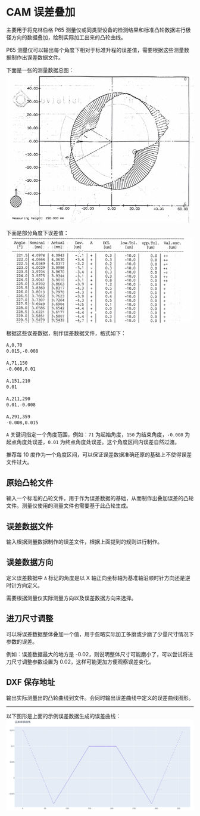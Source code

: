 # CAM 误差叠加

主要用于将克林伯格 P65 测量仪或同类型设备的检测结果和标准凸轮数据进行极径方向的数据叠加，绘制实际加工出来的凸轮曲线。

P65 测量仪可以输出每个角度下相对于标准升程的误差值，需要根据这些测量数据制作出误差数据文件。

下面是一张的测量数据总图：
![img](resources/meas_main.jpg)

下面是部分角度下误差值：
![img](resources/meas_detail.jpg)

根据这些误差数据，制作误差数据文件，格式如下：
```
A,0,70
0.015,-0.008

A,71,150
-0.008,0.01

A,151,210
0.01

A,211,290
0.01,-0.008

A,291,359
-0.008,0.015
```

`A` 关键词指定一个角度范围，例如：`71` 为起始角度，`150` 为结束角度，`-0.008` 为 起点角度处误差，`0.01` 为终点角度处误差。这个角度区间内误差自然过渡。

推荐每 10 度作为一个角度区间，可以保证误差数据准确还原的基础上不使得误差文件过大。

## 原始凸轮文件

输入一个标准的凸轮文件，用于作为误差数据的基础，从而制作出叠加误差的凸轮文件。测量仪使用的测量文件也需要基于此凸轮生成。

## 误差数据文件

输入根据测量数据制作的误差文件，根据上面提到的规则进行制作。

## 误差数据方向

定义误差数据中 `A` 标记的角度是以 X 轴正向坐标轴为基准轴沿顺时针方向还是逆时针方向定义。

需要根据测量仪实际测量方向以及误差数据方向来选择。

## 进刀尺寸调整

可以将误差数据整体叠加一个值，用于忽略实际加工多磨或少磨了少量尺寸情况下参数的误差。

例如：误差数据最大的地方是 -0.02，则说明整体尺寸可能磨小了，可以尝试将进刀尺寸调整参数设置为 0.02，这样可能更加方便观察误差变化。

## DXF 保存地址

输出实际测量出的凸轮曲线到文件。会同时输出误差曲线中定义的误差曲线图形。

---

以下图形是上面的示例误差数据生成的误差曲线：
![img](resources/deviation_add.jpg)
